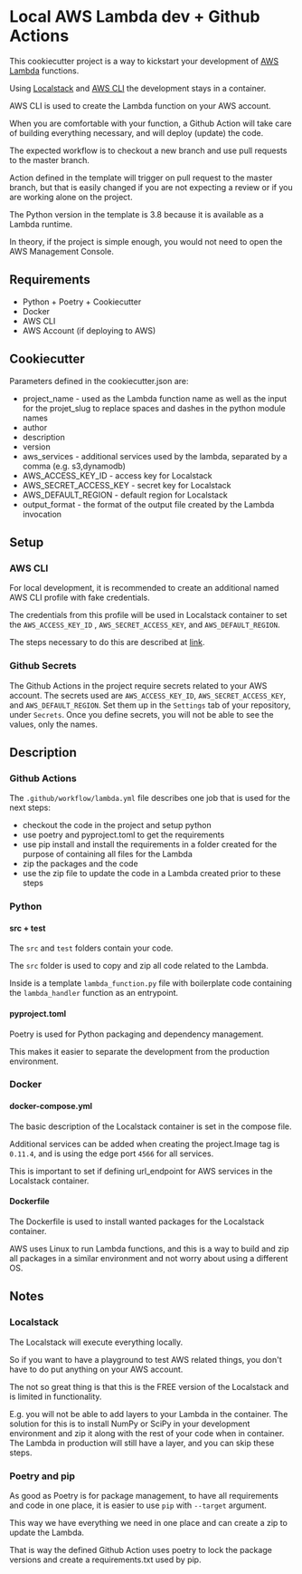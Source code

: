 # Local AWS Lambda dev + Github Actions

This cookiecutter project is a way to kickstart your development of [AWS Lambda][lambda] functions.

Using [Localstack][localstack] and [AWS CLI][cli] the development stays in a container.

AWS CLI is used to create the Lambda function on your AWS account.

When you are comfortable with your function, a Github Action will take care of building everything necessary, and will deploy (update) the code.

The expected workflow is to checkout a new branch and use pull requests to the master branch.

Action defined in the template will trigger on pull request to the master branch, but that is easily changed if you are not expecting a review or if you are working alone on the project.

The Python version in the template is 3.8 because it is available as a Lambda runtime.

In theory, if the project is simple enough, you would not need to open the AWS Management Console.

## Requirements

- Python + Poetry + Cookiecutter
- Docker
- AWS CLI
- AWS Account (if deploying to AWS)

## Cookiecutter

Parameters defined in the cookiecutter.json are:
- project_name  - used as the Lambda function name as well as the input for the projet_slug to replace spaces and dashes in the python module names
- author
- description
- version
- aws_services - additional services used by the lambda, separated by a comma (e.g. s3,dynamodb)
- AWS_ACCESS_KEY_ID - access key for Localstack
- AWS_SECRET_ACCESS_KEY - secret key for Localstack
- AWS_DEFAULT_REGION - default region for Localstack
- output_format - the format of the output file created by the Lambda invocation

## Setup

### AWS CLI

For local development, it is recommended to create an additional named AWS CLI profile with fake credentials.

The credentials from this profile will be used in Localstack container to set the `AWS_ACCESS_KEY_ID` , `AWS_SECRET_ACCESS_KEY`, and `AWS_DEFAULT_REGION`.

The steps necessary to do this are described at [link][named].

### Github Secrets

The Github Actions in the project require secrets related to your AWS account. The secrets used are `AWS_ACCESS_KEY_ID`, `AWS_SECRET_ACCESS_KEY`, and `AWS_DEFAULT_REGION`. Set them up in the `Settings` tab of your repository, under `Secrets`.
Once you define secrets, you will not be able to see the values, only the names.


## Description

### Github Actions

The `.github/workflow/lambda.yml` file describes one job that is used for the next steps:
- checkout the code in the project and setup python
- use poetry and pyproject.toml to get the requirements
- use pip install and install the requirements in a folder created for the purpose of containing all files for the Lambda 
- zip the packages and the code
- use the zip file to update the code in a Lambda created prior to these steps

### Python

#### src + test

The `src` and `test` folders contain your code.

The `src` folder is used to copy and zip all code related to the Lambda.

Inside is a template `lambda_function.py` file with boilerplate code containing the `lambda_handler` function as an entrypoint.

#### pyproject.toml

Poetry is used for Python packaging and dependency management.

This makes it easier to separate the development from the production environment.

### Docker

#### docker-compose.yml

The basic description of the Localstack container is set in the compose file.

Additional services can be added when creating the project.Image tag is `0.11.4`, and is using the edge port `4566` for all services.

This is important to set if defining url_endpoint for AWS services in the Localstack container.

#### Dockerfile

The Dockerfile is used to install wanted packages for the Localstack container.

AWS uses Linux to run Lambda functions, and this is a way to build and zip all packages in a similar environment and not worry about using a different OS.

## Notes

### Localstack

The Localstack will execute everything locally.

So if you want to have a playground to test AWS related things, you don't have to do put anything on your AWS account.

The not so great thing is that this is the FREE version of the Localstack and is limited in functionality.

E.g. you will not be able to add layers to your Lambda in the container. The solution for this is to install NumPy or SciPy in your development environment and zip it along with the rest of your code when in container. The Lambda in production will still have a layer, and you can skip these steps.

### Poetry and pip

As good as Poetry is for package management, to have all requirements and code in one place, it is easier to use `pip` with `--target` argument.

This way we have everything we need in one place and can create a zip to update the Lambda.

That is way the defined Github Action uses poetry to lock the package versions and create a requirements.txt used by pip.

[lambda]: [https://aws.amazon.com/lambda/]
[localstack]: [https://github.com/localstack/localstack]
[cli]: [https://aws.amazon.com/cli/]
[named]: [https://docs.aws.amazon.com/cli/latest/userguide/cli-configure-profiles.html]
